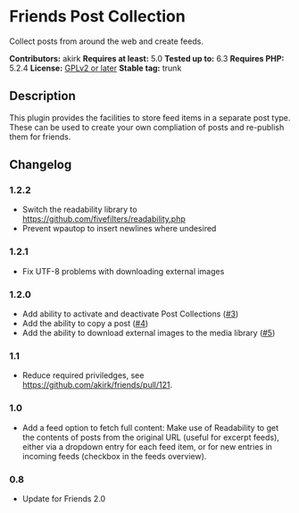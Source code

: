 # Friends Post Collection

Collect posts from around the web and create feeds.

**Contributors:** akirk
**Requires at least:** 5.0
**Tested up to:** 6.3
**Requires PHP:** 5.2.4
**License:** [GPLv2 or later](http://www.gnu.org/licenses/gpl-2.0.html)
**Stable tag:** trunk

## Description

This plugin provides the facilities to store feed items in a separate post type. These can be used to create your own compliation of posts and re-publish them for friends.

## Changelog

### 1.2.2
- Switch the readability library to https://github.com/fivefilters/readability.php
- Prevent wpautop to insert newlines where undesired

### 1.2.1
- Fix UTF-8 problems with downloading external images

### 1.2.0
- Add ability to activate and deactivate Post Collections ([#3])
- Add the ability to copy a post ([#4])
- Add the ability to download external images to the media library ([#5])

### 1.1
- Reduce required priviledges, see https://github.com/akirk/friends/pull/121.

### 1.0
- Add a feed option to fetch full content: Make use of Readability to get the contents of posts from the original URL (useful for excerpt feeds), either via a dropdown entry for each feed item, or for new entries in incoming feeds (checkbox in the feeds overview).

### 0.8
- Update for Friends 2.0

[#5]: https://github.com/akirk/friends-post-collection/pull/5
[#4]: https://github.com/akirk/friends-post-collection/pull/4
[#3]: https://github.com/akirk/friends-post-collection/pull/3

